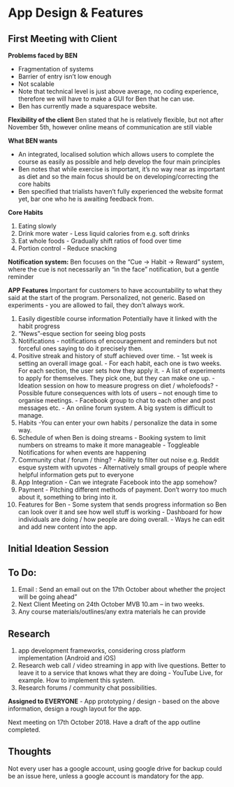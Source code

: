 App Design & Features
=====================

First Meeting with Client
-------------------------

**Problems faced by BEN**
- Fragmentation of systems
- Barrier of entry isn’t low enough
- Not scalable 
- Note that technical level is just above average, no coding experience, therefore we will have to make a GUI for Ben that he can use.
- Ben has currently made a squarespace website.

**Flexibility of the client**
Ben stated that he is relatively flexible, but not after November 5th, however online means of communication are still viable

**What BEN wants**
- An integrated, localised solution which allows users to complete the course as easily as possible and help develop the four main principles
- Ben notes that while exercise is important, it’s no way near as important as diet and so the main focus should be on developing/correcting the core habits
- Ben specified that trialists haven’t fully experienced the website format yet, bar one who he is awaiting feedback from.

**Core Habits**
1. Eating slowly
1. Drink more water 
        - Less liquid calories from e.g. soft drinks
1. Eat whole foods 
        - Gradually shift ratios of food over time
1. Portion control 
        - Reduce snacking

**Notification system:**
Ben focuses on the “Cue → Habit → Reward” system, where the cue is not necessarily an “in the face” notification, but a gentle reminder

**APP Features**
Important for customers to have accountability to what they said at the start of the program.
Personalized, not generic. Based on experiments - you are allowed to fail, they don’t always work. 

1. Easily digestible course information
        Potentially have it linked with the habit progress
1. “News”-esque section for seeing blog posts
1. Notifications
        - notifications of encouragement and reminders but not forceful ones saying to do it precisely then.
1. Positive streak and history of stuff achieved over time.
        - 1st week is setting an overall image goal.
        - For each habit, each one is two weeks. For each section, the user sets how they apply it.
        - A list of experiments to apply for themselves. They pick one, but they can make one up.
        - Ideation session on how to measure progress on diet / wholefoods?
        - Possible future consequences with lots of users – not enough time to organise meetings.
        - Facebook group to chat to each other and post messages etc.
        - An online forum system. A big system is difficult to manage.
1. Habits
        -You can enter your own habits / personalize the data in some way.
1. Schedule of when Ben is doing streams
        - Booking system to limit numbers on streams to make it more manageable
        - Toggleable Notifications for when events are happening
1. Community chat / forum / thing?
        - Ability to filter out noise e.g. Reddit esque system with upvotes
        - Alternatively small groups of people where helpful information gets put to everyone
1. App Integration
        - Can we integrate Facebook into the app somehow?
1. Payment 
        - Pitching different methods of payment. Don’t worry too much about it, something to bring into it.       
1. Features for Ben
        - Some system that sends progress information so Ben can look over it and see how well stuff is working
        - Dashboard for how individuals are doing / how people are doing overall.
        - Ways he can edit and add new content into the app.





**Initial Ideation Session**
------------------------

To Do:
------
1. Email : Send an email out on the 17th October about whether the project will be going ahead”
1. Next Client Meeting on 24th October MVB 10.am – in two weeks. 
1. Any course materials/outlines/any extra materials he can provide

Research
--------
1. app development frameworks, considering cross platform implementation (Android and iOS)
1. Research web call / video streaming in app with live questions. Better to leave it to a service that knows what they are doing 
        - YouTube Live, for example. How to implement this system.
1. Research forums / community chat possibilities.

**Assigned to EVERYONE** - App prototyping / design - based on the above information, design a rough layout for the app. 

Next meeting on 17th October 2018. Have a draft of the app outline completed.

Thoughts
--------
Not every user has a google account, using google drive for backup could be an issue here, unless a google account is mandatory for the app.

